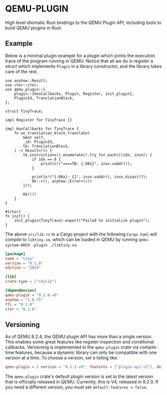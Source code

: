 # QEMU-PLUGIN

High level idiomatic Rust bindings to the QEMU Plugin API, including tools to build
QEMU plugins in Rust.

## Example

Below is a minimal plugin example for a plugin which prints the execution trace of the
program running in QEMU. Notice that all we do is register a struct which implements
`Plugin` in a library constructor, and the library takes care of the rest.

```rust,ignore
use anyhow::Result;
use ctor::ctor;
use qemu_plugin::{
    plugin::{HasCallbacks, Plugin, Register, init_plugin},
    PluginId, TranslationBlock,
};

struct TinyTrace;

impl Register for TinyTrace {}

impl HasCallbacks for TinyTrace {
    fn on_translation_block_translate(
        &mut self,
        _id: PluginId,
        tb: TranslationBlock,
    ) -> Result<()> {
        tb.instructions().enumerate().try_for_each(|(idx, insn)| {
            if idx == 0 {
                println!("====TB: {:08x}", insn.vaddr());
            }

            println!("{:08x}: {}", insn.vaddr(), insn.disas()?);
            Ok::<(), anyhow::Error>(())
        })?;

        Ok(())
    }
}

#[ctor]
fn init() {
    init_plugin(TinyTrace).expect("Failed to initialize plugin");
}
```

The above `src/lib.rs` in a Cargo project with the following `Cargo.toml` will compile to
`libtiny.so`, which can be loaded in QEMU by running `qemu-system-ARCH -plugin ./libtiny.so`.

```toml
[package]
name = "tiny"
version = "0.1.0"
edition = "2024"

[lib]
crate-type = ["cdylib"]

[dependencies]
qemu-plugin = "9.2.0-v0"
anyhow = "1.0.75"
ffi = "0.1.0"
ctor = "0.2.6"
```

## Versioning

As of QEMU 8.2.4, the QEMU plugin API has more than a single version. This enables some
great features like register inspection and conditional callbacks. Versioning is
implemented in the `qemu-plugin` crate via compile-time features, because a dynamic
library can only be compatible with one version at a time. To choose a version, set a
listing like:

```toml
qemu-plugin = { version = "9.1.2-v0", features = ["plugin-api-v2"], default-features = false }
```

The `qemu-plugin` crate's default plugin version is set to the latest version that is
officially released in QEMU. Currently, this is V4, released in 9.2.0. If you need a
different version, you *must* set `default-features = false`.
